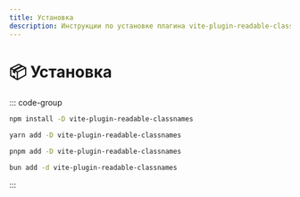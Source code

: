 ```yaml
---
title: Установка
description: Инструкции по установке плагина vite-plugin-readable-classnames с использованием npm, yarn, pnpm и bun.
---
```


# 📦 Установка

::: code-group

```sh [npm]
npm install -D vite-plugin-readable-classnames
```

```sh [yarn]
yarn add -D vite-plugin-readable-classnames
```

```sh [pnpm]
pnpm add -D vite-plugin-readable-classnames
```

```sh [bun]
bun add -d vite-plugin-readable-classnames
```

:::